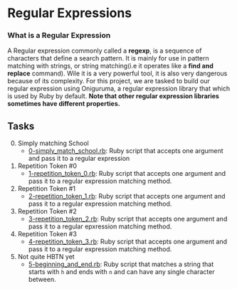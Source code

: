# Regular Expressions

### What is a Regular Expression
A Regular expression commonly called a **regexp**, is a sequence of characters that define a search pattern. It is mainly for use in pattern matching with strings, or string matching(i.e it operates like a **find and replace** command). Wile it is a very powerful tool, it is also very dangerous because of its complexity.
For this project, we are tasked to build our regular expression using Oniguruma, a regular expression library that which is used by Ruby by default.
**Note that other regular expression libraries sometimes have different properties.**

## Tasks
0. Simply matching School
	- [0-simply_match_school.rb](https://github.com/SamuelIbanga5/alx-system_engineering-devops/blob/master/0x06-regular_expressions/0-simply_match_school.rb): Ruby script that accepts one argument and pass it to a regular expression
1. Repetition Token #0
	- [1-repetition_token_0.rb](https://github.com/SamuelIbanga5/alx-system_engineering-devops/blob/master/0x06-regular_expressions/1-repetition_token_0.rb): Ruby script that accepts one argument and pass it to a regular expression matching method.
2. Repetition Token #1
	- [2-repetition_token_1.rb](https://github.com/SamuelIbanga5/alx-system_engineering-devops/blob/master/0x06-regular_expressions/2-repetition_token_1.rb): Ruby script that accepts one argument and pass it to a regular expression matching method.
3. Repetition Token #2
	- [3-repetition_token_2.rb](https://github.com/SamuelIbanga5/alx-system_engineering-devops/blob/master/0x06-regular_expressions/3-repetition_token_2.rb): Ruby script that accepts one argument and pass it to a regular epxression matching method.
4. Repetition Token #3
	- [4-repetition_token_3.rb](https://github.com/SamuelIbanga5/alx-system_engineering-devops/blob/master/0x06-regular_expressions/4-repetition_token_3.rb): Ruby script that accepts one argument and pass it to a regular expression matching method.
5. Not quite HBTN yet
	- [5-beginning_and_end.rb](): Ruby script that matches a string that starts with `h` and ends with `n` and can have any single character between.
